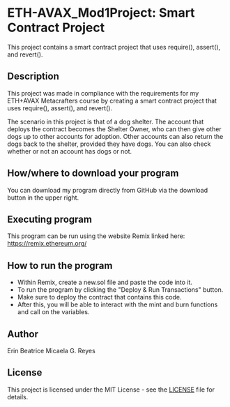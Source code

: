 # ETH-AVAX_Mod1Project: Smart Contract Project
This project contains a smart contract project that uses require(), assert(), and revert().


## Description
This project was made in compliance with the requirements for my ETH+AVAX Metacrafters course by creating a smart contract project that uses require(), assert(), and revert().

The scenario in this project is that of a dog shelter. The account that deploys the contract becomes the Shelter Owner, who can then give other dogs up to other accounts for adoption. Other accounts can also return the dogs back to the shelter, provided they have dogs. You can also check whether or not an account has dogs or not.


## How/where to download your program
You can download my program directly from GitHub via the download button in the upper right.


## Executing program
This program can be run using the website Remix linked here: https://remix.ethereum.org/


## How to run the program
- Within Remix, create a new.sol file and paste the code into it.
- To run the program by clicking the "Deploy & Run Transactions" button.
- Make sure to deploy the contract that contains this code.
- After this, you will be able to interact with the mint and burn functions and call on the variables.

## Author
Erin Beatrice Micaela G. Reyes

## License
This project is licensed under the MIT License - see the [LICENSE](https://github.com/YumenoRetort/ETH-AVAX_Mod1Project/blob/main/LICENSE) file for details.
